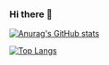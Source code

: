 ### Hi there 👋

[![Anurag's GitHub stats](https://github-readme-stats.vercel.app/api?username=Phoenix-flame&theme=vue-dark&include_all_commits=true&count_private=true)](https://github.com/anuraghazra/github-readme-stats)

[![Top Langs](https://github-readme-stats.vercel.app/api/top-langs/?username=Phoenix-flame&theme=vue-dark&langs_count=5&card_width=496)](https://github.com/anuraghazra/github-readme-stats)


<!--
**Phoenix-flame/Phoenix-flame** is a ✨ _special_ ✨ repository because its `README.md` (this file) appears on your GitHub profile.

Here are some ideas to get you started:

- 🔭 I’m currently working on ...
- 🌱 I’m currently learning ...
- 👯 I’m looking to collaborate on ...
- 🤔 I’m looking for help with ...
- 💬 Ask me about ...
- 📫 How to reach me: ...
- 😄 Pronouns: ...
- ⚡ Fun fact: ...
-->
